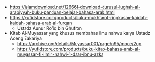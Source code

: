 * https://islamdownload.net/126661-download-durusul-lughah-al-arabiyyah-buku-panduan-belajar-bahasa-arab.html
* https://yufidstore.com/products/buku-mukhtarot-ringkasan-kaidah-kaidah-bahasa-arab-al-furqan
  * Ustadz Aunur Rofiq bin Ghufron
* Kitab Al-Muyassar yang khusus membahas ilmu nahwu karya Ustadz Aceng Zakariya
  * https://archive.org/details/Muyassar001/page/n95/mode/2up
  * https://yufidstore.com/products/buku-kitab-bahasa-arab-al-muyassar-fi-ilmin-nahwi-1-daar-ibnu-azka

